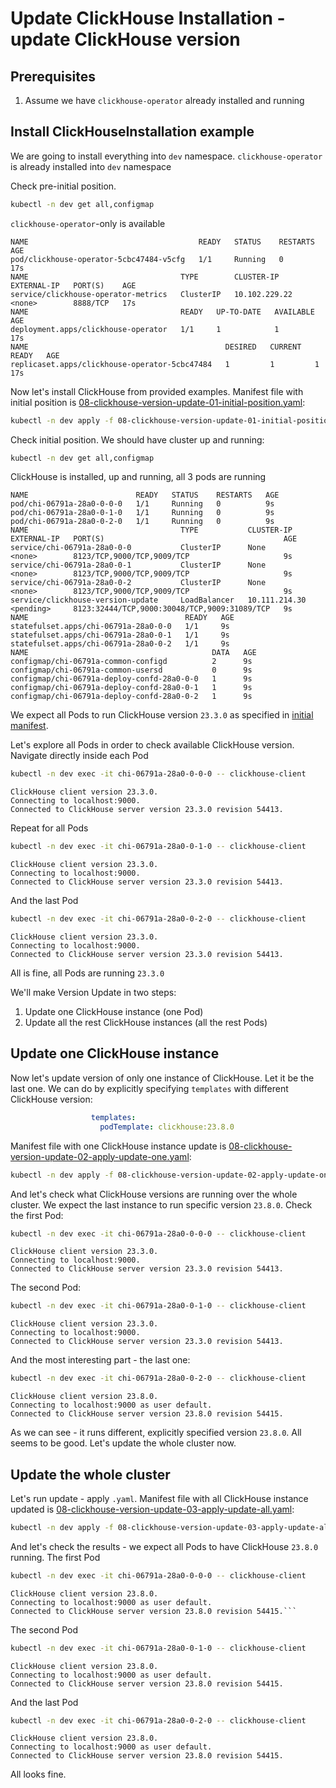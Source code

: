 # Update ClickHouse Installation - update ClickHouse version 

## Prerequisites
  1. Assume we have `clickhouse-operator` already installed and running
  
## Install ClickHouseInstallation example
We are going to install everything into `dev` namespace. `clickhouse-operator` is already installed into `dev` namespace

Check pre-initial position.
```bash
kubectl -n dev get all,configmap
```
`clickhouse-operator`-only is available
```text
NAME                                      READY   STATUS    RESTARTS   AGE
pod/clickhouse-operator-5cbc47484-v5cfg   1/1     Running   0          17s
NAME                                  TYPE        CLUSTER-IP      EXTERNAL-IP   PORT(S)    AGE
service/clickhouse-operator-metrics   ClusterIP   10.102.229.22   <none>        8888/TCP   17s
NAME                                  READY   UP-TO-DATE   AVAILABLE   AGE
deployment.apps/clickhouse-operator   1/1     1            1           17s
NAME                                            DESIRED   CURRENT   READY   AGE
replicaset.apps/clickhouse-operator-5cbc47484   1         1         1       17s
```
Now let's install ClickHouse from provided examples. Manifest file with initial position is [08-clickhouse-version-update-01-initial-position.yaml][08-clickhouse-version-update-01-initial-position.yaml]:
```bash
kubectl -n dev apply -f 08-clickhouse-version-update-01-initial-position.yaml
```
Check initial position. We should have cluster up and running:
```bash
kubectl -n dev get all,configmap
```
ClickHouse is installed, up and running, all 3 pods are running
```text
NAME                        READY   STATUS    RESTARTS   AGE
pod/chi-06791a-28a0-0-0-0   1/1     Running   0          9s
pod/chi-06791a-28a0-0-1-0   1/1     Running   0          9s
pod/chi-06791a-28a0-0-2-0   1/1     Running   0          9s
NAME                                  TYPE           CLUSTER-IP       EXTERNAL-IP   PORT(S)                                        AGE
service/chi-06791a-28a0-0-0           ClusterIP      None             <none>        8123/TCP,9000/TCP,9009/TCP                     9s
service/chi-06791a-28a0-0-1           ClusterIP      None             <none>        8123/TCP,9000/TCP,9009/TCP                     9s
service/chi-06791a-28a0-0-2           ClusterIP      None             <none>        8123/TCP,9000/TCP,9009/TCP                     9s
service/clickhouse-version-update     LoadBalancer   10.111.214.30    <pending>     8123:32444/TCP,9000:30048/TCP,9009:31089/TCP   9s
NAME                                   READY   AGE
statefulset.apps/chi-06791a-28a0-0-0   1/1     9s
statefulset.apps/chi-06791a-28a0-0-1   1/1     9s
statefulset.apps/chi-06791a-28a0-0-2   1/1     9s
NAME                                         DATA   AGE
configmap/chi-06791a-common-configd          2      9s
configmap/chi-06791a-common-usersd           0      9s
configmap/chi-06791a-deploy-confd-28a0-0-0   1      9s
configmap/chi-06791a-deploy-confd-28a0-0-1   1      9s
configmap/chi-06791a-deploy-confd-28a0-0-2   1      9s
```
We expect all Pods to run ClickHouse version `23.3.0` as specified in [initial manifest][initial-manifest].

Let's explore all Pods in order to check available ClickHouse version.
Navigate directly inside each Pod
```bash
kubectl -n dev exec -it chi-06791a-28a0-0-0-0 -- clickhouse-client
```
```text
ClickHouse client version 23.3.0.
Connecting to localhost:9000.
Connected to ClickHouse server version 23.3.0 revision 54413.
```
Repeat for all Pods
```bash
kubectl -n dev exec -it chi-06791a-28a0-0-1-0 -- clickhouse-client
```
```text
ClickHouse client version 23.3.0.
Connecting to localhost:9000.
Connected to ClickHouse server version 23.3.0 revision 54413.
```
And the last Pod
```bash
kubectl -n dev exec -it chi-06791a-28a0-0-2-0 -- clickhouse-client
```
```text
ClickHouse client version 23.3.0.
Connecting to localhost:9000.
Connected to ClickHouse server version 23.3.0 revision 54413.
```
All is fine, all Pods are running `23.3.0`

We'll make Version Update in two steps:
 1. Update one ClickHouse instance (one Pod)
 1. Update all the rest ClickHouse instances (all the rest Pods)
 
## Update one ClickHouse instance

Now let's update version of only one instance of ClickHouse. Let it be the last one.
We can do by explicitly specifying `templates` with different ClickHouse version:
```yaml
                  templates:
                    podTemplate: clickhouse:23.8.0
```
Manifest file with one ClickHouse instance update is [08-clickhouse-version-update-02-apply-update-one.yaml][08-clickhouse-version-update-02-apply-update-one.yaml]:
```bash
kubectl -n dev apply -f 08-clickhouse-version-update-02-apply-update-one.yaml
``` 
And let's check what ClickHouse versions are running over the whole cluster. We expect the last instance to run specific version `23.8.0`. Check the first Pod:
```bash
kubectl -n dev exec -it chi-06791a-28a0-0-0-0 -- clickhouse-client
```
```text
ClickHouse client version 23.3.0.
Connecting to localhost:9000.
Connected to ClickHouse server version 23.3.0 revision 54413.
```
The second Pod:
```bash
kubectl -n dev exec -it chi-06791a-28a0-0-1-0 -- clickhouse-client
```
```text
ClickHouse client version 23.3.0.
Connecting to localhost:9000.
Connected to ClickHouse server version 23.3.0 revision 54413.
```
And the most interesting part - the last one:
```bash
kubectl -n dev exec -it chi-06791a-28a0-0-2-0 -- clickhouse-client
```
```text
ClickHouse client version 23.8.0.
Connecting to localhost:9000 as user default.
Connected to ClickHouse server version 23.8.0 revision 54415.
```
As we can see - it runs different, explicitly specified version `23.8.0`.
All seems to be good. Let's update the whole cluster now.

## Update the whole cluster

Let's run update - apply `.yaml`.
Manifest file with all ClickHouse instance updated is [08-clickhouse-version-update-03-apply-update-all.yaml][08-clickhouse-version-update-03-apply-update-all.yaml]:
```bash
kubectl -n dev apply -f 08-clickhouse-version-update-03-apply-update-all.yaml
```
And let's check the results - we expect all Pods to have ClickHouse `23.8.0` running. The first Pod
```bash
kubectl -n dev exec -it chi-06791a-28a0-0-0-0 -- clickhouse-client
```
```text
ClickHouse client version 23.8.0.
Connecting to localhost:9000 as user default.
Connected to ClickHouse server version 23.8.0 revision 54415.```
```
The second Pod
```bash
kubectl -n dev exec -it chi-06791a-28a0-0-1-0 -- clickhouse-client
```
```text
ClickHouse client version 23.8.0.
Connecting to localhost:9000 as user default.
Connected to ClickHouse server version 23.8.0 revision 54415.
```
And the last Pod
```bash
kubectl -n dev exec -it chi-06791a-28a0-0-2-0 -- clickhouse-client
```
```text
ClickHouse client version 23.8.0.
Connecting to localhost:9000 as user default.
Connected to ClickHouse server version 23.8.0 revision 54415.
```
All looks fine.

[08-clickhouse-version-update-01-initial-position.yaml]: ./chi-examples/08-clickhouse-version-update-01-initial-position.yaml
[08-clickhouse-version-update-02-apply-update-one.yaml]: ./chi-examples/08-clickhouse-version-update-02-apply-update-one.yaml
[08-clickhouse-version-update-03-apply-update-all.yaml]: ./chi-examples/08-clickhouse-version-update-03-apply-update-all.yaml
[initial-manifest]: ./chi-examples/08-clickhouse-version-update-01-initial-position.yaml
